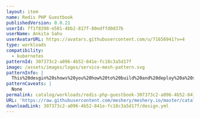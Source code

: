 ```yaml
---
layout: item
name: Redis PHP Guestbook
publishedVersion: 0.0.21
userId: ff1f8398-e501-4bb2-817f-80edffd0d37b
userName: Ankita Sahu
userAvatarURL: https://avatars.githubusercontent.com/u/71656941?v=4
type: workloads
compatibility:
  - kubernetes
patternId: 307373c2-a096-4b52-841e-fc18c3a5d17f
image: /assets/images/logos/service-mesh-pattern.svg
patternInfo: |
  This%20desgin%20shows%20you%20how%20to%20build%20and%20deploy%20a%20simple%20(not%20production%20ready)%2C%20multi-tier%20web%20application%20using%20Kubernetes%20and%20Docker.%20This%20example%20consists%20of%20the%20following%20components%3A%0A%0A1.%20A%20single-instance%20Redis%20to%20store%20guestbook%20entries%0A2.%20Multiple%20web%20frontend%20instances%0A%0A%0A**Creating%20the%20Redis%20leader%20Service**%0A%0AThe%20guestbook%20application%20needs%20to%20communicate%20to%20the%20Redis%20to%20write%20its%20data.%20You%20need%20to%20apply%20a%20Service%20to%20proxy%20the%20traffic%20to%20the%20Redis%20Pod.%20A%20Service%20defines%20a%20policy%20to%20access%20the%20Pods.%0A%0A**Set%20up%20Redis%20followers**%0AAlthough%20the%20Redis%20leader%20is%20a%20single%20Pod%2C%20you%20can%20make%20it%20highly%20available%20and%20meet%20traffic%20demands%20by%20adding%20a%20few%20Redis%20followers%2C%20or%20replicas.%0A%0A**Creating%20the%20Redis%20follower%20service**%0AThe%20guestbook%20application%20needs%20to%20communicate%20with%20the%20Redis%20followers%20to%20read%20data.%20To%20make%20the%20Redis%20followers%20discoverable%2C%20you%20must%20set%20up%20another%20Service.
patternCaveats: |
  None
permalink: catalog/workloads/redis-php-guestbook-307373c2-a096-4b52-841e-fc18c3a5d17f.html
URL: 'https://raw.githubusercontent.com/meshery/meshery.io/master/catalog/307373c2-a096-4b52-841e-fc18c3a5d17f/0.0.21/design.yml'
downloadLink: 307373c2-a096-4b52-841e-fc18c3a5d17f/design.yml
---
```

